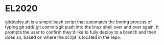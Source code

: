 # EL2020

gitdeploy.sh is a simple bash script that automates the boring process of typing git add/ git commit/git push into the linux shell over and over again. It prompts the user to confirm they'd like to fully deploy to a branch and then does so, based on where the script is located in the repo.
